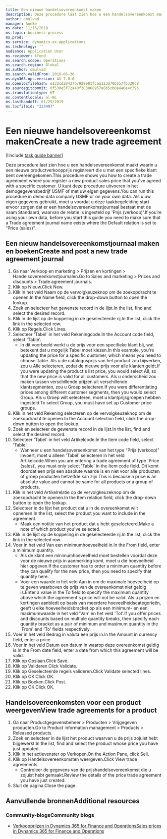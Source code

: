```yaml
---
title: Een nieuwe handelsovereenkomst maken
description: Deze procedure laat zien hoe u een handelsovereenkomst maakt waarin u een nieuwe productverkoopprijs registreert die u met een specifieke klant bent overeengekomen.
author: omulvad
manager: AnnBe
ms.date: 11/16/2018
ms.topic: business-process
ms.prod: ''
ms.service: dynamics-ax-applications
ms.technology: ''
audience: Application User
ms.reviewer: kfend
ms.search.scope: Operations
ms.search.region: Global
ms.author: omulvad
ms.search.validFrom: 2016-06-30
ms.dyn365.ops.version: AX 7.0.0
ms.openlocfilehash: e132cd20437b7929e81fcaa123d70bb57fb320c8
ms.sourcegitcommit: 0f530e5f72a40f383868957a6b5cb0e446e4c795
ms.translationtype: HT
ms.contentlocale: nl-NL
ms.lasthandoff: 01/29/2019
ms.locfileid: "323497"
---
```

# <a name="create-a-new-trade-agreement"></a><span data-ttu-id="11a5d-103">Een nieuwe handelsovereenkomst maken</span><span class="sxs-lookup"><span data-stu-id="11a5d-103">Create a new trade agreement</span></span>

[!include [task guide banner](../../includes/task-guide-banner.md)]

<span data-ttu-id="11a5d-104">Deze procedure laat zien hoe u een handelsovereenkomst maakt waarin u een nieuwe productverkoopprijs registreert die u met een specifieke klant bent overeengekomen.</span><span class="sxs-lookup"><span data-stu-id="11a5d-104">This procedure shows you how to create a trade agreement where you register a new product sales price that you've agreed with a specific customer.</span></span> <span data-ttu-id="11a5d-105">U kunt deze procedure uitvoeren in het demogegevensbedrijf USMF of met uw eigen gegevens.</span><span class="sxs-lookup"><span data-stu-id="11a5d-105">You can run this procedure in demo data company USMF or on your own data.</span></span> <span data-ttu-id="11a5d-106">Als u uw eigen gegevens gebruikt, moet u voordat u deze taakbegeleiding start ervoor zorgen dat er een handelsovereenkomstjournaal bestaat met de naam Standaard, waarvan de relatie is ingesteld op 'Prijs (verkoop)'.</span><span class="sxs-lookup"><span data-stu-id="11a5d-106">If you’re using your own data, before you start this guide you need to make sure that a Trade agreement journal name exists where the Default relation is set to “Price (sales)”.</span></span>


## <a name="create-and-post-a-new-trade-agreement-journal"></a><span data-ttu-id="11a5d-107">Een nieuw handelsovereenkomstjournaal maken en boeken</span><span class="sxs-lookup"><span data-stu-id="11a5d-107">Create and post a new trade agreement journal</span></span>
1. <span data-ttu-id="11a5d-108">Ga naar Verkoop en marketing > Prijzen en kortingen > Handelsovereenkomstjournalen.</span><span class="sxs-lookup"><span data-stu-id="11a5d-108">Go to Sales and marketing > Prices and discounts > Trade agreement journals.</span></span>
2. <span data-ttu-id="11a5d-109">Klik op Nieuw.</span><span class="sxs-lookup"><span data-stu-id="11a5d-109">Click New.</span></span>
3. <span data-ttu-id="11a5d-110">Klik in het veld Naam op de vervolgkeuzeknop om de zoekopdracht te openen.</span><span class="sxs-lookup"><span data-stu-id="11a5d-110">In the Name field, click the drop-down button to open the lookup.</span></span>
4. <span data-ttu-id="11a5d-111">Zoek en selecteer het gewenste record in de lijst.</span><span class="sxs-lookup"><span data-stu-id="11a5d-111">In the list, find and select the desired record.</span></span>
5. <span data-ttu-id="11a5d-112">Klik in de lijst op de koppeling in de geselecteerde rij.</span><span class="sxs-lookup"><span data-stu-id="11a5d-112">In the list, click the link in the selected row.</span></span>
6. <span data-ttu-id="11a5d-113">Klik op Regels.</span><span class="sxs-lookup"><span data-stu-id="11a5d-113">Click Lines.</span></span>
7. <span data-ttu-id="11a5d-114">Selecteer 'Tabel' in het veld Rekeningcode.</span><span class="sxs-lookup"><span data-stu-id="11a5d-114">In the Account code field, select 'Table'.</span></span>
    * <span data-ttu-id="11a5d-115">In dit voorbeeld werkt u de prijs voor een specifieke klant bij, wat betekent dat u mogelijk Tabel moet kiezen.</span><span class="sxs-lookup"><span data-stu-id="11a5d-115">In this example, you're updating the price for a specific customer, which means you need to choose Table.</span></span> <span data-ttu-id="11a5d-116">Als u de catalogusprijs van het product zou bijwerken, zou u Alle selecteren, zodat de nieuwe prijs voor alle klanten geldt.</span><span class="sxs-lookup"><span data-stu-id="11a5d-116">If you were updating the product's list price, you would select All, so that the new price is valid for all customers.</span></span> <span data-ttu-id="11a5d-117">Als u onderscheid zou maken tussen verschillende prijzen uit verschillende klantsegmenten, zou u Groep selecteren.</span><span class="sxs-lookup"><span data-stu-id="11a5d-117">If you were differentiating prices among different customer segments, then you would select Group.</span></span> <span data-ttu-id="11a5d-118">Als u Groep wilt selecteren, moet u klantprijsgroepen hebben ingesteld.</span><span class="sxs-lookup"><span data-stu-id="11a5d-118">To select Group, you must have set up Customer price groups.</span></span>  
8. <span data-ttu-id="11a5d-119">Klik in het veld Rekening selecteren op de vervolgkeuzeknop om de zoekopdracht te openen.</span><span class="sxs-lookup"><span data-stu-id="11a5d-119">In the Account selection field, click the drop-down button to open the lookup.</span></span>
9. <span data-ttu-id="11a5d-120">Zoek en selecteer de gewenste record in de lijst.</span><span class="sxs-lookup"><span data-stu-id="11a5d-120">In the list, find and select the desired record.</span></span>
10. <span data-ttu-id="11a5d-121">Selecteer 'Tabel' in het veld Artikelcode.</span><span class="sxs-lookup"><span data-stu-id="11a5d-121">In the Item code field, select 'Table'.</span></span>
    * <span data-ttu-id="11a5d-122">Wanneer u een handelsovereenkomst van het type "Prijs (verkoop)" invoert, moet u alleen 'Tabel' selecteren in het veld Artikelcode.</span><span class="sxs-lookup"><span data-stu-id="11a5d-122">When you are entering a trade agreement of type 'Price (sales)', you must only select 'Table' in the Item code field.</span></span> <span data-ttu-id="11a5d-123">Dit komt doordat een prijs een absolute waarde is en niet voor alle producten of groep producten hetzelfde kan zijn.</span><span class="sxs-lookup"><span data-stu-id="11a5d-123">This is because a price is an absolute value and cannot be same for all products or a group of products.</span></span>  
11. <span data-ttu-id="11a5d-124">Klik in het veld Artikelrelatie op de vervolgkeuzeknop om de zoekopdracht te openen.</span><span class="sxs-lookup"><span data-stu-id="11a5d-124">In the Item relation field, click the drop-down button to open the lookup.</span></span>
12. <span data-ttu-id="11a5d-125">Selecteer in de lijst het product dat u in de overeenkomst wilt opnemen.</span><span class="sxs-lookup"><span data-stu-id="11a5d-125">In the list, select the product you want to include in the agreement.</span></span>
    * <span data-ttu-id="11a5d-126">Maak een notitie van het product dat u hebt geselecteerd.</span><span class="sxs-lookup"><span data-stu-id="11a5d-126">Make a note of which product you've selected.</span></span>  
13. <span data-ttu-id="11a5d-127">Klik in de lijst op de koppeling in de geselecteerde rij.</span><span class="sxs-lookup"><span data-stu-id="11a5d-127">In the list, click the link in the selected row.</span></span>
14. <span data-ttu-id="11a5d-128">Voer in het veld Van een minimumhoeveelheid in.</span><span class="sxs-lookup"><span data-stu-id="11a5d-128">In the From field, enter a minimum quantity.</span></span>
    * <span data-ttu-id="11a5d-129">Als de klant een minimumhoeveelheid moet bestellen voordat deze voor de nieuwe prijs in aanmerking komt, moet u die hoeveelheid hier opgeven.</span><span class="sxs-lookup"><span data-stu-id="11a5d-129">If the customer has to order a minimum quantity  before they can qualify for the new price, then you need to specify that quantity here.</span></span>  
    * <span data-ttu-id="11a5d-130">Voer een waarde in het veld Aan in om de maximale hoeveelheid op te geven waarboven de prijs van de overeenkomst niet geldig is.</span><span class="sxs-lookup"><span data-stu-id="11a5d-130">Enter a value in the To field to specify the maximum quantity above which the agreement's price will not be valid.</span></span> <span data-ttu-id="11a5d-131">Als u prijzen en kortingen aanbiedt op basis van meerdere hoeveelheidscategorieën, geeft u elke hoeveelheidsbracket op als een minimum- en een maximumwaarde in het veld 'Van' en het veld 'Tot'.</span><span class="sxs-lookup"><span data-stu-id="11a5d-131">If you offer prices and discounts based on multiple quantity breaks, then specify each quantity bracket as a pair of minimum and maximum quantity in the 'From' and 'To' fields respectively.</span></span>  
15. <span data-ttu-id="11a5d-132">Voer in het veld Bedrag in valuta een prijs in.</span><span class="sxs-lookup"><span data-stu-id="11a5d-132">In the Amount in currency field, enter a price.</span></span>
16. <span data-ttu-id="11a5d-133">Voer in het veld Datum een datum in waarop deze overeenkomst geldig is.</span><span class="sxs-lookup"><span data-stu-id="11a5d-133">In the From date field, enter a date from which this agreement will be valid.</span></span>
17. <span data-ttu-id="11a5d-134">Klik op Opslaan.</span><span class="sxs-lookup"><span data-stu-id="11a5d-134">Click Save.</span></span>
18. <span data-ttu-id="11a5d-135">Klik op Valideren.</span><span class="sxs-lookup"><span data-stu-id="11a5d-135">Click Validate.</span></span>
19. <span data-ttu-id="11a5d-136">Klik op Geselecteerde regels valideren.</span><span class="sxs-lookup"><span data-stu-id="11a5d-136">Click Validate selected lines.</span></span>
20. <span data-ttu-id="11a5d-137">Klik op OK.</span><span class="sxs-lookup"><span data-stu-id="11a5d-137">Click OK.</span></span>
21. <span data-ttu-id="11a5d-138">Klik op Boeken.</span><span class="sxs-lookup"><span data-stu-id="11a5d-138">Click Post.</span></span>
22. <span data-ttu-id="11a5d-139">Klik op OK.</span><span class="sxs-lookup"><span data-stu-id="11a5d-139">Click OK.</span></span>

## <a name="view-trade-agreements-for-a-product"></a><span data-ttu-id="11a5d-140">Handelsovereenkomsten voor een product weergeven</span><span class="sxs-lookup"><span data-stu-id="11a5d-140">View trade agreements for a product</span></span>
1. <span data-ttu-id="11a5d-141">Ga naar Productgegevensbeheer > Producten > Vrijgegeven producten.</span><span class="sxs-lookup"><span data-stu-id="11a5d-141">Go to Product information management > Products > Released products.</span></span>
2. <span data-ttu-id="11a5d-142">Zoek en selecteer in de lijst het product waarvan u de prijs zojuist hebt bijgewerkt.</span><span class="sxs-lookup"><span data-stu-id="11a5d-142">In the list, find and select the product whose price you have just updated.</span></span>
3. <span data-ttu-id="11a5d-143">Klik in het actievenster op Verkopen.</span><span class="sxs-lookup"><span data-stu-id="11a5d-143">On the Action Pane, click Sell.</span></span>
4. <span data-ttu-id="11a5d-144">Klik op Handelsovereenkomsten weergeven.</span><span class="sxs-lookup"><span data-stu-id="11a5d-144">Click View trade agreements.</span></span>
    * <span data-ttu-id="11a5d-145">Controleer de gegevens van de prijshandelsovereenkomst die u zojuist hebt gemaakt.</span><span class="sxs-lookup"><span data-stu-id="11a5d-145">Review the details of the price trade agreement you have just created.</span></span>    
5. <span data-ttu-id="11a5d-146">Sluit de pagina.</span><span class="sxs-lookup"><span data-stu-id="11a5d-146">Close the page.</span></span>

## <a name="additional-resources"></a><span data-ttu-id="11a5d-147">Aanvullende bronnen</span><span class="sxs-lookup"><span data-stu-id="11a5d-147">Additional resources</span></span>
### <a name="community-blogs"></a><span data-ttu-id="11a5d-148">Community-blogs</span><span class="sxs-lookup"><span data-stu-id="11a5d-148">Community blogs</span></span>
- [<span data-ttu-id="11a5d-149">Verkoopprijzen in Dynamics 365 for Finance and Operations</span><span class="sxs-lookup"><span data-stu-id="11a5d-149">Sales prices in Dynamics 365 for Finance and Operations</span></span>](https://financefunction.tech/2018/11/14/sales-prices-in-dynamics-365-for-finance-and-operations/#sales_price_in_trade_agreements)
